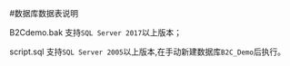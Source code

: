 #数据库数据表说明

B2Cdemo.bak 支持`SQL Server 2017`以上版本；


script.sql 支持`SQL Server 2005`以上版本,在手动新建数据库`B2C_Demo`后执行。
